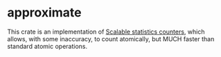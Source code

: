 # approximate

This crate is an implementation of [Scalable statistics counters](https://dl.acm.org/doi/10.1145/2486159.2486182), which allows, with some inaccuracy, to count atomically, but MUCH faster than standard atomic operations.